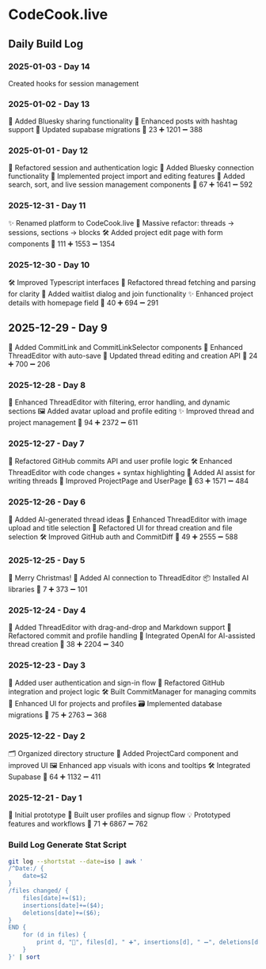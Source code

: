 # CodeCook.live

## Daily Build Log

### 2025-01-03 - Day 14
Created hooks for session management

### 2025-01-02 - Day 13
🔗 Added Bluesky sharing functionality
📄 Enhanced posts with hashtag support
📂 Updated supabase migrations
📂 23  ➕ 1201  ➖ 388

### 2025-01-01 - Day 12
🔄 Refactored session and authentication logic
🦋 Added Bluesky connection functionality
📄 Implemented project import and editing features
🔧 Added search, sort, and live session management components
📂 67  ➕ 1641  ➖ 592

### 2025-12-31 - Day 11
✨ Renamed platform to CodeCook.live
🔄 Massive refactor: threads → sessions, sections → blocks
🛠 Added project edit page with form components
📂 111  ➕ 1553  ➖ 1354

### 2025-12-30 - Day 10
🛠 Improved Typescript interfaces
📄 Refactored thread fetching and parsing for clarity
🔗 Added waitlist dialog and join functionality
✨ Enhanced project details with homepage field
📂 40  ➕ 694  ➖ 291

## 2025-12-29 - Day 9
🔗 Added CommitLink and CommitLinkSelector components
📝 Enhanced ThreadEditor with auto-save
🔄 Updated thread editing and creation API
📂 24  ➕ 700  ➖ 206

### 2025-12-28 - Day 8
📄 Enhanced ThreadEditor with filtering, error handling, and dynamic sections
🖼 Added avatar upload and profile editing
✨ Improved thread and project management
📂 94  ➕ 2372  ➖ 611

### 2025-12-27 - Day 7
🔄 Refactored GitHub commits API and user profile logic
🛠 Enhanced ThreadEditor with code changes + syntax highlighting
🤖 Added AI assist for writing threads
📄 Improved ProjectPage and UserPage
📂 63  ➕ 1571  ➖ 484

### 2025-12-26 - Day 6
🤖 Added AI-generated thread ideas
📄 Enhanced ThreadEditor with image upload and title selection
🔄 Refactored UI for thread creation and file selection
🛠 Improved GitHub auth and CommitDiff
📂 49  ➕ 2555  ➖ 588

### 2025-12-25 - Day 5
🎅 Merry Christmas!
🤖 Added AI connection to ThreadEditor
📦 Installed AI libraries
📂 7  ➕ 373  ➖ 101

### 2025-12-24 - Day 4
📝 Added ThreadEditor with drag-and-drop and Markdown support
🔄 Refactored commit and profile handling
🤖 Integrated OpenAI for AI-assisted thread creation
📂 38  ➕ 2204  ➖ 340

### 2025-12-23 - Day 3
👤 Added user authentication and sign-in flow
🔄 Refactored GitHub integration and project logic
🛠 Built CommitManager for managing commits
📄 Enhanced UI for projects and profiles
🗃 Implemented database migrations
📂 75  ➕ 2763  ➖ 368

### 2025-12-22 - Day 2
🗂 Organized directory structure
📄 Added ProjectCard component and improved UI
🖼 Enhanced app visuals with icons and tooltips
🛠 Integrated Supabase
📂 64  ➕ 1132  ➖ 411

### 2025-12-21 - Day 1
🚀 Initial prototype
👤 Built user profiles and signup flow
💡 Prototyped features and workflows
📂 71  ➕ 6867  ➖ 762

### Build Log Generate Stat Script

```bash
git log --shortstat --date=iso | awk '
/^Date:/ { 
    date=$2 
}
/files changed/ { 
    files[date]+=($1); 
    insertions[date]+=($4); 
    deletions[date]+=($6); 
} 
END { 
    for (d in files) {
        print d, "📂", files[d], " ➕", insertions[d], " ➖", deletions[d]
    }
}' | sort
```
